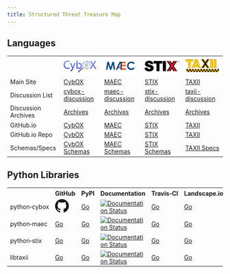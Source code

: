 ```yaml
---
title: Structured Threat Treasure Map
---
```


## Languages

<table class="table">
  <tr>
    <td>&nbsp;</td>
    <td><img src="images/cybox.png" /></td>
    <td><img src="images/maec.png" /></td>
    <td><img src="images/stix.png" /></td>
    <td><img src="images/taxii.png" /></td>
  </tr>
  <tr>
    <td>Main Site</td>
    <td><a href="http://cybox.mitre.org">CybOX</a></td>
    <td><a href="http://maec.mitre.org">MAEC</a></td>
    <td><a href="http://stix.mitre.org">STIX</a></td>
    <td><a href="http://taxii.mitre.org">TAXII</a></td>
  </tr>
  <tr>
    <td>Discussion List</td>
    <td><a href="http://cybox.mitre.org/community/registration.html">cybox-discussion</a></td>
    <td><a href="http://maec.mitre.org/community/discussionlist.html">maec-discussion</a></td>
    <td><a href="http://stix.mitre.org/community/registration.html">stix-discussion</a></td>
    <td><a href="http://taxii.mitre.org/community/registration.html">taxii-discussion</a></td>
  </tr>
  <tr>
    <td>Discussion Archives</td>
    <td><a href="http://making-security-measurable.1364806.n2.nabble.com/CybOX-Discussion-List-Archive-f7579263.html">Archives</a></td>
    <td><a href="http://making-security-measurable.1364806.n2.nabble.com/MAEC-Malware-Attribute-Enumeration-and-Characterization-f4094903.html">Archives</a></td>
    <td><a href="http://making-security-measurable.1364806.n2.nabble.com/STIX-Discussion-List-f7579090.html">Archives</a></td>
    <td><a href="http://making-security-measurable.1364806.n2.nabble.com/TAXII-Discussion-List-Archive-f7579264.html">Archives</a></td>
  </tr>
  <tr>
    <td>GitHub.io</td>
    <td><a href="http://cyboxproject.github.io">CybOX</a></td>
    <td><a href="http://maecproject.github.io">MAEC</a></td>
    <td><a href="http://stixproject.github.io">STIX</a></td>
    <td><a href="http://taxiiproject.github.io">TAXII</a></td>
  </tr>
  <tr>
    <td>GitHub.io Repo</td>
    <td><a href="http://github.com/CybOXProject/cyboxproject.github.io">CybOX</a></td>
    <td><a href="http://github.com/MAECProject/maecproject.github.io">MAEC</a></td>
    <td><a href="http://github.com/STIXProject/stixproject.github.io">STIX</a></td>
    <td><a href="http://github.com/TAXIIProject/taxiiproject.github.io">TAXII</a></td>
  </tr>
  <tr>
    <td>Schemas/Specs</td>
    <td><a href="http://github.com/CybOXProject/schemas">CybOX Schemas</a></td>
    <td><a href="http://github.com/MAECProject/schemas">MAEC Schemas</a></td>
    <td><a href="http://github.com/STIXProject/schemas">STIX Schemas</a></td>
    <td><a href="http://github.com/TAXIIProject/TAXII-Specifications">TAXII Specs</a></td>
  </tr>
</table>

## Python Libraries

<table class="table">
  <tr>
    <th>&nbsp;</th>
    <th>GitHub</th>
    <th>PyPI</th>
    <th>Documentation</th>
    <th>Travis&#8209;CI</th>
    <th>Landscape.io</th>
    <th>ReadTheDocs</th>
  </tr>
  <tr>
    <td>python&#8209;cybox</td>
    <td><a href="http://github.com/CybOXProject/python-cybox"><img src="images/github.png"></a></td>
    <td><a href="https://pypi.python.org/pypi/cybox">Go</a></td>
    <td><a href="http://cybox.readthedocs.org"><img src="https://readthedocs.org/projects/cybox/badge/?version=latest" alt="Documentation Status" /></a></td>
    <td><a href="http://travis-ci.org/CybOXProject/python-cybox">Go</a></td>
    <td><a href="https://landscape.io/github/CybOXProject/python-cybox">Go</a></td>
    <td><a href="http://readthedocs.org/projects/cybox">Go</a></td>
  </tr>
  <tr>
    <td>python&#8209;maec</td>
    <td><a href="http://github.com/MAECProject/python-maec">Go</a></td>
    <td><a href="https://pypi.python.org/pypi/maec">Go</a></td>
    <td><a href="http://maec.readthedocs.org"><img src="https://readthedocs.org/projects/maec/badge/?version=latest" alt="Documentation Status" /></a></td>
    <td><a href="http://travis-ci.org/MAECProject/python-maec">Go</a></td>
    <td><a href="https://landscape.io/github/MAECProject/python-maec">Go</a></td>
    <td><a href="http://readthedocs.org/projects/maec">Go</a></td>
  </tr>
  <tr>
    <td>python&#8209;stix</td>
    <td><a href="http://github.com/STIXProject/python-stix">Go</a></td>
    <td><a href="https://pypi.python.org/pypi/stix">Go</a></td>
    <td><a href="http://stix.readthedocs.org"><img src="https://readthedocs.org/projects/stix/badge/?version=latest" alt="Documentation Status" /></a></td>
    <td><a href="http://travis-ci.org/STIXProject/python-stix">Go</a></td>
    <td><a href="https://landscape.io/github/STIXProject/python-stix">Go</a></td>
    <td><a href="http://readthedocs.org/projects/stix">Go</a></td>
  </tr>
  <tr>
    <td>libtaxii</td>
    <td><a href="http://github.com/TAXIIProject/libtaxii">Go</a></td>
    <td><a href="https://pypi.python.org/pypi/libtaxii">Go</a></td>
    <td><a href="http://libtaxii.readthedocs.org"><img src="https://readthedocs.org/projects/libtaxii/badge/?version=latest" alt="Documentation Status" /></a></td>
    <td><a href="http://travis-ci.org/TAXIIProject/libtaxii">Go</a></td>
    <td><a href="https://landscape.io/github/TAXIIProject/libtaxii">Go</a></td>
    <td><a href="http://readthedocs.org/projects/libtaxii">Go</a></td>
  </tr>
</table>
